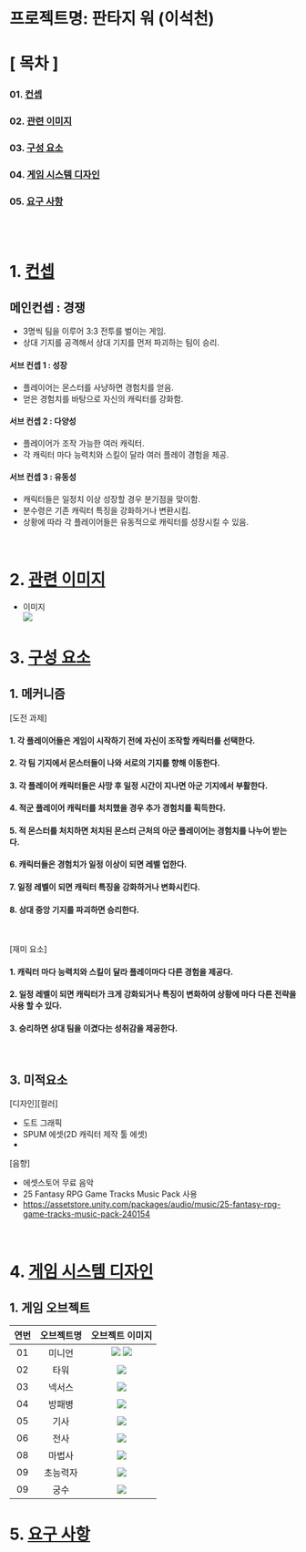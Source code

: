 # 프로젝트명: 판타지 워 (이석천)


# [ 목차 ]
### 01. [컨셉 ](#1-컨셉)
### 02. [관련 이미지](#2-관련-이미지)
### 03. [구성 요소 ](#3-구성-요소)
### 04. [게임 시스템 디자인 ](#4-게임-시스템-디자인)
### 05. [요구 사항 ](#5-요구-사항)

<br><br>

# 1. [컨셉](#01-컨셉)

## 메인컨셉 : 경쟁

- 3명씩 팀을 이루어 3:3 전투를 벌이는 게임.
- 상대 기지를 공격해서 상대 기지를 먼저 파괴하는 팀이 승리.

#### 서브 컨셉 1 : 성장

- 플레이어는 몬스터를 사냥하면 경험치를 얻음.
- 얻은 경험치를 바탕으로 자신의 캐릭터를 강화함.

#### 서브 컨셉 2 : 다양성

- 플레이어가 조작 가능한 여러 캐릭터.
- 각 캐릭터 마다 능력치와 스킬이 달라 여러 플레이 경험을 제공.


#### 서브 컨셉 3 : 유동성

- 캐릭터들은 일정치 이상 성장할 경우 분기점을 맞이함.
- 분수령은 기존 캐릭터 특징을 강화하거나 변환시킴.
- 상황에 따라 각 플레이어들은 유동적으로 캐릭터를 성장시킬 수 있음.

<!--
#### 서브 컨셉 4 : 에픽 몬스터

- 맵 곳곳에 중립 몬스터 존재.
- 중립 몬스터를 사냥할 시 팀적인 이득을 제공함.
- 지루한 대치 상황을 타게하거나 역전의 발판이 될 수 있음.
-->

<br>

# 2. [관련 이미지](#02-관련-이미지)

- 이미지  
  <img src="./img/관련이미지.jpg">


# 3. [구성 요소](#03-구성-요소)

## 1. 메커니즘

[도전 과제]

#### 1. 각 플레이어들은 게임이 시작하기 전에 자신이 조작할 캐릭터를 선택한다.
#### 2. 각 팀 기지에서 몬스터들이 나와 서로의 기지를 향해 이동한다.
#### 3. 각 플레이어 캐릭터들은 사망 후 일정 시간이 지나면 아군 기지에서 부활한다.
#### 4. 적군 플레이어 캐릭터를 처치했을 경우 추가 경험치를 획득한다.
#### 5. 적 몬스터를 처치하면 처치된 몬스터 근처의 아군 플레이어는 경험치를 나누어 받는다.
#### 6. 캐릭터들은 경험치가 일정 이상이 되면 레벨 업한다.
#### 7. 일정 레벨이 되면 캐릭터 특징을 강화하거나 변화시킨다.
#### 8. 상대 중앙 기지를 파괴하면 승리한다.

<br>

[재미 요소]

#### 1. 캐릭터 마다 능력치와 스킬이 달라 플레이마다 다른 경험을 제공다.
#### 2. 일정 레벨이 되면 캐릭터가 크게 강화되거나 특징이 변화하여 상황에 마다 다른 전략을 사용 할 수 있다.
#### 3. 승리하면 상대 팀을 이겼다는 성취감을 제공한다.
<br>

## 3. 미적요소

[디자인][컬러]  
- 도트 그래픽
- SPUM 에셋(2D 캐릭터 제작 툴 에셋)
-

[음향]  
- 에셋스토어 무료 음악
- 25 Fantasy RPG Game Tracks Music Pack 사용
- https://assetstore.unity.com/packages/audio/music/25-fantasy-rpg-game-tracks-music-pack-240154

<br>

# 4. [게임 시스템 디자인](#04-게임-시스템-디자인)

## 1. 게임 오브젝트

|연번|오브젝트명|오브젝트 이미지|
|:----:|:----:|:----:|
|01|미니언|<img src="./img/minion_b.png"> <img src="./img/minion_r.png">|
|02|타워|<img src="./img/Tower.png">|
|03|넥서스|<img src="./img/Nexus.png">|
|04|방패병|<img src="./img/shielder.png">|
|05|기사|<img src="./img/knight.png">|
|06|전사|<img src="./img/babarian.png">|
|08|마법사|<img src="./img/magicion.png">|
|09|초능력자|<img src="./img/psychic.png">|
|09|궁수|<img src="./img/archer.png">|

# 5. [요구 사항](#05-요구-사항)
